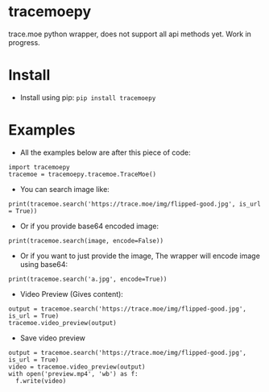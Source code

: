 # tracemoepy
trace.moe python wrapper, does not support all api methods yet.
Work in progress.

# Install
- Install using pip: `pip install tracemoepy`

# Examples
- All the examples below are after this piece of code:
```
import tracemoepy
tracemoe = tracemoepy.tracemoe.TraceMoe()
```

- You can search image like:
```
print(tracemoe.search('https://trace.moe/img/flipped-good.jpg', is_url = True))
```
- Or if you provide base64 encoded image:
```
print(tracemoe.search(image, encode=False))
```
- Or if you want to just provide the image, The wrapper will encode image using base64:
```
print(tracemoe.search('a.jpg', encode=True))
```
- Video Preview (Gives content):
```
output = tracemoe.search('https://trace.moe/img/flipped-good.jpg', is_url = True)
tracemoe.video_preview(output)
```
- Save video preview
```
output = tracemoe.search('https://trace.moe/img/flipped-good.jpg', is_url = True)
video = tracemoe.video_preview(output)
with open('preview.mp4', 'wb') as f:
  f.write(video)
```
